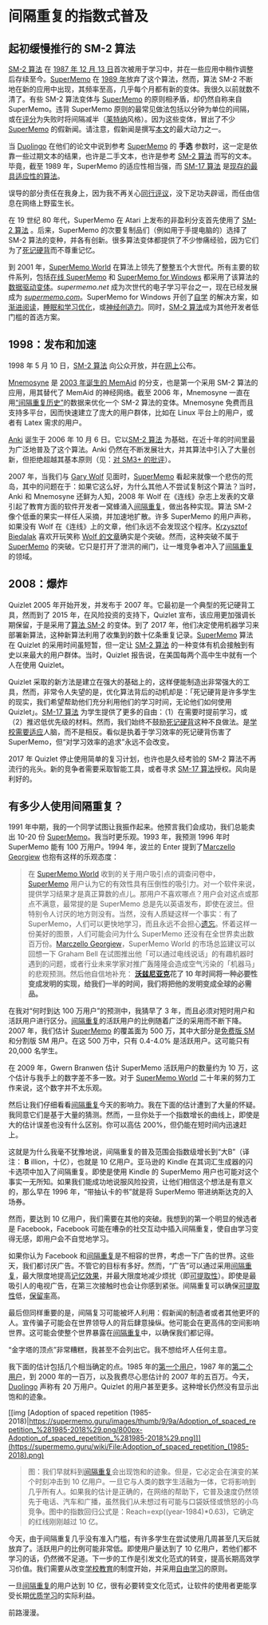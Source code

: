 # 间隔重复的指数式普及

## 起初缓慢推行的 SM-2 算法

[SM-2 算法](https://supermemo.guru/wiki/Algorithm_SM-2) 在 [1987 年 12 月 13 日](https://supermemo.guru/wiki/SuperMemo_1.0_for_DOS_(1987))首次被用于学习中，并在一些应用中稍作调整后存续至今。[SuperMemo](https://supermemo.guru/wiki/SuperMemo) 在 [1989 年](https://supermemo.guru/wiki/First_adaptable_spaced_repetition_algorithm:_Algorithm_SM-4)放弃了这个算法，然而，算法 SM-2 不断地在新的应用中出现，其频率至高，几乎每个月都有新的变体。我很久以前就数不清了。有些 SM-2 算法变体与 [SuperMemo](https://supermemo.guru/wiki/SuperMemo) 的原则相矛盾，却仍然自称来自 SuperMemo。违背 SuperMemo 原则的最常见做法包括以分钟为单位的间隔，或在[评分](https://supermemo.guru/wiki/Grade)为失败时将间隔减半（[莱特纳](https://supermemo.guru/wiki/Leitner_system)风格）。因为这些变体，冒出了不少 [SuperMemo](https://supermemo.guru/wiki/SuperMemo) 的假新闻。请注意，假新闻是撰写[本文](https://supermemo.guru/wiki/History_of_spaced_repetition)的最大动力之一。

当 [Duolingo](https://supermemo.guru/wiki/Duolingo) 在他们的论文中说到参考 [SuperMemo](https://supermemo.guru/wiki/SuperMemo) 的 **手选** 参数时，这一定是依靠一些过期文本的结果，也许是二手文本，也许是参考 [SM-2 算法](https://supermemo.guru/wiki/Algorithm_SM-2) 而写的文本。毕竟，截至 1989 年，SuperMemo 的适应性相当强，而 [SM-17 算法](https://supermemo.guru/wiki/Algorithm_SM-17) 是[现存的最具适应性的算法](https://supermemo.guru/wiki/Universal_metric_for_cross-comparison_of_spaced_repetition_algorithms)。

误导的部分责任在我身上，因为我不再关心[同行评议](https://supermemo.guru/wiki/Peer_review)，没下足功夫辟谣，而任由信息在网络上野蛮生长。

在 19 世纪 80 年代，SuperMemo 在 Atari 上发布的非盈利分支首先使用了 [SM-2 算法](https://supermemo.guru/wiki/Algorithm_SM-2) 。后来，SuperMemo 的次要复制品们（例如用于手提电脑的）选择了 SM-2 算法的变种，并各有创新。很多算法变体都提供了不少惨痛经验，因为它们为了[死记硬背](https://supermemo.guru/wiki/Cramming)而不尊重记忆。

到 2001 年，[SuperMemo World](https://supermemo.guru/wiki/SuperMemo_World) 在算法上领先了整整五个大世代。所有主要的软件系列，包括[在线 SuperMemo](https://supermemo.guru/wiki/SuperMemo.com) 和 [SuperMemo for Windows](https://supermemo.guru/wiki/SuperMemo_for_Windows) 都采用了该算法的[数据驱动变体](https://supermemo.guru/wiki/First_data-driven_spaced_repetition_algorithm:_Algorithm_SM-8)。*supermemo.net* 成为次世代的电子学习平台之一，现在已经发展成为 [*supermemo.com*](https://supermemo.com/)。SuperMemo for Windows 开创了[自学](https://supermemo.guru/wiki/Self-learning) 的解决方案，如[渐进阅读](https://supermemo.guru/wiki/Incremental_reading)，[睡眠和学习优化](https://supermemo.guru/wiki/SleepChart)，或[神经创造力](https://supermemo.guru/wiki/Neural_creativity)。同时，[SM-2 算法](https://supermemo.guru/wiki/Algorithm_SM-2)成为其他开发者低门槛的首选方案。

## 1998：发布和加速

1998 年 5 月 10 日，[SM-2 算法](https://supermemo.guru/wiki/Algorithm_SM-2) 向公众开放，并在[网上](https://www.supermemo.com/english/ol/sm2.htm)公布。

[Mnemosyne](https://supermemo.guru/wiki/Mnemosyne) 是 [2003 年诞生的 MemAid](https://supermemo.guru/wiki/Neural_networks_in_spaced_repetition#David_Calinski_and_FullRecall) 的分支，也是第一个采用 SM-2 算法的应用，用其替代了 MemAid 的神经网络。截至 2006 年，Mnemosyne 一直在用[“间隔重复历史”](https://supermemo.guru/wiki/Repetition_history)的数据来优化一个 SM-2 算法的变体。Mnemosyne 免费而且支持多平台，因而快速建立了庞大的用户群体，比如在 Linux 平台上的用户，或者有 Latex 需求的用户。

[Anki](https://supermemo.guru/wiki/Anki) 诞生于 2006 年 10 月 6 日。它以[SM-2 算法](https://supermemo.guru/wiki/Algorithm_SM-2) 为基础，在近十年的时间里最为广泛地普及了这个算法。Anki 仍然在不断发展壮大，并其算法中引入了大量创新，但拒绝超越其基本原则（见：[对 SM3+ 的批评](https://supermemo.guru/wiki/First_fast-converging_spaced_repetition_algorithm:_Algorithm_SM-5#Criticism_of_Algorithm_SM-5)）。

2007 年，当我们与 [Gary Wolf](https://supermemo.guru/wiki/Gary_Wolf) 见面时，[SuperMemo](https://supermemo.guru/wiki/SuperMemo) 看起来就像一个悲伤的荒岛，其中的问题在于：如果它这么好，为什么其他人不尝试复制这个算法？当时，Anki 和 Mnemosyne 还鲜为人知，2008 年 Wolf 在《连线》杂志上发表的文章引起了教育方面的软件开发者一窝蜂涌入[间隔重复](https://supermemo.guru/wiki/Spaced_repetition)，做出各种实现。算法 SM-2 像个低垂的果实一样任人采摘，并加速地扩散。许多 SuperMemo 的用户声称，如果没有 Wolf 在《连线》上的文章，他们永远不会发现这个程序。[Krzysztof Biedalak](https://supermemo.guru/wiki/Krzysztof_Biedalak) 喜欢开玩笑称 [Wolf 的文章](https://supermemo.guru/wiki/Gary_Wolf)确实是个突破。然而，这种突破不属于 [SuperMemo](https://supermemo.guru/wiki/SuperMemo) 的突破。它只是打开了泄洪的闸门，让一堆竞争者冲入了[间隔重复](https://supermemo.guru/wiki/Spaced_repetition)的领域。

## 2008：爆炸

Quizlet 2005 年开始开发，并发布于 2007 年。它最初是一个典型的死记硬背工具，然而到了 2015 年，在风险投资的支持下，Quizlet 宣布，该应用更加强调长期保留，于是采用了[算法 SM-2](https://supermemo.guru/wiki/Algorithm_SM-2) 的变体。到了 2017 年，他们决定使用机器学习来部署新算法，这种新算法利用了收集到的数十亿条重复记录。[SuperMemo](https://supermemo.guru/wiki/SuperMemo) 算法在 Quizlet 的采用时间虽短暂，但一定让 [SM-2 算法](https://supermemo.guru/wiki/Algorithm_SM-2) 的一种变体有机会接触到有史以来最大的用户群体。当时，Quizlet 报告说，在美国每两个高中生中就有一个人在使用 Quizlet。

Quizlet 采取的新方法是建立在强大的基础上的，这样便能制造出非常强大的工具，然而，非常令人失望的是，优化算法背后的动机却是：「死记硬背是许多学生的现实，我们希望帮助他们充分利用他们的学习时间，无论他们如何使用 Quizlet」。[SM-17 算法](https://supermemo.guru/wiki/Algorithm_SM-17) 为学生提供了更多的自由：（1）在需要时提前学习，或（2）推迟低优先级的材料。然而，我们始终不鼓励[死记硬背](https://supermemo.guru/wiki/Cramming)这种不良做法。是[学校需要适应](https://supermemo.guru/wiki/Reform)人脑，而不是相反。看似是执着于学习效率的死记硬背伤害了 SuperMemo，但“对学习效率的追求”永远不会改变。

2017 年 Quizlet 停止使用简单的复习计划，也许也是久经考验的 SM-2 算法不再流行的兆头。新的竞争者需要采取智能工具，或者寻求 [SM-17 算法](https://supermemo.guru/wiki/Algorithm_SM-17)授权。风向是利好的。

## 有多少人使用间隔重复？

1991 年中期，我的一个同学试图让我振作起来。他预言我们会成功，我们总能卖出 10-20 份 [SuperMemo](https://supermemo.guru/wiki/SuperMemo)。我当时更乐观。1993 年，我预测 1996 年时 SuperMemo 能有 100 万用户。1994 年，波兰的 Enter 提到了[Marczello Georgiew](https://supermemo.guru/wiki/Marczello_Georgiew) 也抱有这样的乐观态度：

> 在 [SuperMemo World](https://supermemo.guru/wiki/SuperMemo_World) 收到的关于用户吸引点的调查问卷中，[SuperMemo](https://supermemo.guru/wiki/SuperMemo) 用户认为它的有效性具有压倒性的吸引力。对一个软件来说，提供学习结果才是真正算数的点儿。那用户不喜欢哪点？用户会对这点或那点不满意，最常提的是 SuperMemo 总是先以英语发布，即使在波兰。但特别令人讨厌的地方则没有。当然，没有人质疑这样一个事实：有了 SuperMemo，人们可以更快地学习，而且永远不会担心[遗忘](https://supermemo.guru/wiki/Forgetting)。怀着这样一份美好的图景，人们可能会问为什么 SuperMemo 还没有在全世界卖出数百万份。[Marczello Georgiew](https://supermemo.guru/wiki/Marczello_Georgiew)，SuperMemo World 的市场总监建议可以回想一下 Graham Bell 在试图推出他「可以通过电线说话」的有趣机器时遇到的问题，或者行业未来学家对推广轰隆隆会造成空气污染的「机器马」的悲观预测。然后他自信地补充： **[沃兹尼亚克](https://supermemo.guru/wiki/Piotr_Wozniak)花了 10 年时间将一种必要性变成发明的实现，给我们一半的时间，我们将把他的发明变成全球的必需品。** 

在我对“何时到达 100 万用户”的预测中，我猜早了 3 年，而且必须对短时用户和活跃用户进行区分。[间隔重复](https://supermemo.guru/wiki/Spaced_repetition)的活跃用户的比例随着广泛的采用而不断下降。2007 年，我们估计 [SuperMemo](https://supermemo.guru/wiki/SuperMemo) 的覆盖面为 500 万，其中大部分是[免费版 SM ](https://supermemo.guru/wiki/SuperMemo_freeware)和分割版 SM 用户。在这 500 万中，只有 0.4-4.0% 是活跃用户。这可能只有 20,000 名学生。

在 2009 年，Gwern Branwen 估计 SuperMemo 活跃用户的数量约为 10 万，这个估计与我手上的数字差不多一致。对于 [SuperMemo World](https://supermemo.guru/wiki/SuperMemo_World) 二十年来的努力工作来说，这个数字并不太乐观。

然后让我们仔细看看[间隔重复](https://supermemo.guru/wiki/Spaced_repetition)今天的影响力。我在下面的估计遭到了大量的怀疑。我同意它们是基于大量的猜测。然而，一旦你处于一个指数增长的曲线上，即使是大的估计误差也没有什么区别。你可以高估 200%，但仍能在短时间内迅速赶上。

这就是为什么我毫不犹豫地说，间隔重复的普及范围会指数级增长到“大B”（译注： **B** illion，十亿），也就是 10 亿用户。亚马逊的 Kindle 在其词汇生成器的闪卡选项中加入了间隔重复。即使是使用 Kindle 的 SuperMemo 用户也可能对这个事实一无所知。如果我们能成功地说服风险投资，让他们相信这个想法是有意义的，那么早在 1996 年，“带抽认卡的书”就是将 SuperMemo 带进纳斯达克的入场券。

然而，要达到 10 亿用户，我们需要在其他的突破。我想到的第一个明显的候选者是 Facebook，Facebook 可能在嘈杂的社交互动中插入间隔重复，使自由学习变得无感，即用户会不自觉地学习。

如果你认为 Facebook 和[间隔重复](https://supermemo.guru/wiki/Spaced_repetition)是不相容的世界，考虑一下广告的世界。这些天，我们都讨厌广告。不管它的目标有多好。然而，“广告”可以通过采用[间隔重复](https://supermemo.guru/wiki/Stability)，最大限度地提高[记忆效果](https://supermemo.guru/wiki/Stability)，并最大限度地减少烦扰（即[可提取性](https://supermemo.guru/wiki/Retrievability)）。即使是最吸引人的电视广告，在第三次接触时也会让你感到紧张。间隔重复可以确保[可提取性](https://supermemo.guru/wiki/Retrievability)低，[保留率](https://supermemo.guru/wiki/Retention)高。

最后但同样重要的是，间隔复习可能被坏人利用：假新闻的制造者或者其他更坏的人。宣传骗子可能会在世界领导人的背后肆意操纵。他可能会在更高伟的空间影响世界。这可能会使整个世界暴露在[间隔重复](https://supermemo.guru/wiki/Spaced_repetition)中，以确保我们都记得。

“金字塔的顶点”非常糟糕，我甚至不会列出它。我不想给坏人任何主意。

我下面的估计包括几个相当确定的点。1985 年的[第一个用户](https://supermemo.guru/wiki/Piotr_Wozniak)，1987 年的[第二个用户](https://supermemo.guru/wiki/Mike_Kubiak)，到 2000 年的一百万，以及我费尽心思估计的 2007 年的五百万。今天，[Duolingo](https://supermemo.guru/wiki/Duolingo) 声称有 20 万用户。Quizlet 的用户甚至更多。这种增长仍然没有显示出饱和的迹象。

[[img [Adoption of spaced repetition (1985-2018)|https://supermemo.guru/images/thumb/9/9a/Adoption_of_spaced_repetition_%281985-2018%29.png/800px-Adoption_of_spaced_repetition_%281985-2018%29.png]]](https://supermemo.guru/wiki/File:Adoption_of_spaced_repetition_(1985-2018).png)

> 图：我们早就料到[间隔重复](https://supermemo.guru/wiki/Spaced_repetition)会出现饱和的迹象。但是，它必定会在演变的某个时刻冲击到 10 亿用户。一旦它与人类的数字生活融为一体，它将影响到几乎所有人。如果我的估计是正确的，在网络的帮助下，它普及速度仍然领先于电话、汽车和广播，虽然我们从未想过有可能与口袋妖怪或愤怒的小鸟竞争。图中的指数回归公式是：Reach=exp((year-1984)\*0.63)，它确定的红线刚刚越过 10 亿。

今天，由于间隔重复几乎没有准入门槛，有许多学生在尝试使用几周甚至几天后就放弃了。活跃用户的比例可能非常低。即使用户量达到了 10 亿用户，若他们都不学习的话，仍然微不足道。下一步的工作是引发文化范式的转变，提高长期高效学习价值。我们需要从改变[学校教育](https://supermemo.guru/wiki/Schooling)的制度开始，并采用[自由学习](https://supermemo.guru/wiki/Free_learning)的原则。

一旦[间隔重复](https://supermemo.guru/wiki/Spaced_repetition)的用户达到 10 亿，很有必要转变文化范式，让软件的使用者更能享受长期[优质学习](https://supermemo.guru/wiki/Pleasure_of_learning)的实际利益。

前路漫漫。